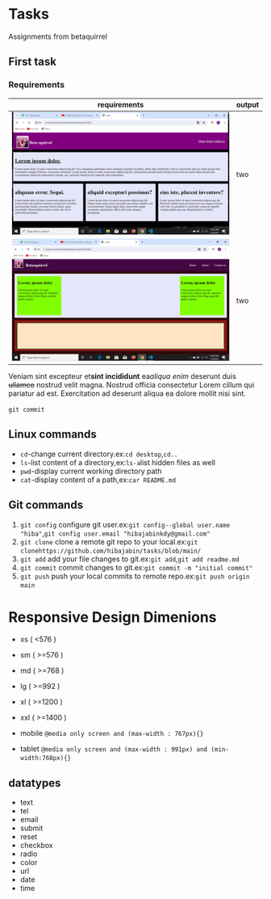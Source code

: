 # Tasks
Assignments from betaquirrel
## First task

### Requirements
 | requirements             |output|
 |--------------------------|------|
 |![task1](images/task1.jpg)|two   |
 |![task1](images/task2.jpg)|two   |

Veniam sint excepteur et**sint incididunt** ea*aliqua enim* deserunt duis ~~ullamco~~ nostrud velit magna. Nostrud officia consectetur Lorem cillum qui pariatur ad est. Exercitation ad deserunt aliqua ea dolore mollit nisi sint.

`git commit`

## Linux commands

- `cd`-change current directory.ex:`cd desktop`,`cd..`
- `ls`-list content of a directory,ex:`ls-a`list hidden files as well
- `pwd`-display current working directory path
- `cat`-display content of a path,ex:`car README.md`

## Git commands

1. `git config` configure git user.ex:`git config--global user.name "hiba"`,`git config user.email "hibajabinkdy@gmail.com"`
2. `git clone` clone a remote git repo to your local.ex:`git clonehttps://github.com/hibajabin/tasks/blob/main/`
3. `git add` add your file changes to git.ex:`git add`,`git add readme.md`
4. `git commit` commit changes to git.ex:`git commit -m "initial commit"`
5. `git push` push your local commits to remote repo.ex:`git push origin main`

# Responsive Design Dimenions

- xs ( <576 )
- sm ( >=576 ) 
- md ( >=768 )
- lg ( >=992 )
- xl ( >=1200 )
- xxl ( >=1400 )

- mobile `@media only screen and (max-width : 767px){}`
- tablet `@media only screen and (max-width : 991px) and (min-width:768px){}`

## datatypes
- text
- tel
- email
- submit
- reset
- checkbox
- radio
- color
- url
- date
- time
